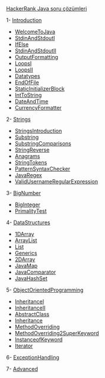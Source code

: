 [HackerRank Java soru çözümleri](https://www.hackerrank.com/domains/java?filters%5Bstatus%5D%5B%5D=unsolved&badge_type=java)

1- [Introduction](https://github.com/42arslanyusuf/HackerRank-Java/tree/main/src/Introduction)
  - [WelcomeToJava](https://github.com/42arslanyusuf/HackerRank-Java/tree/main/src/Introduction/_001_WelcomeToJava)
  - [StdinAndStdoutI](https://github.com/42arslanyusuf/HackerRank-Java/tree/main/src/Introduction/_002_StdinAndStdoutI)
  - [IfElse](https://github.com/42arslanyusuf/HackerRank-Java/tree/main/src/Introduction/_003_IfElse)
  - [StdinAndStdoutII](https://github.com/42arslanyusuf/HackerRank-Java/tree/main/src/Introduction/_004_StdinAndStdoutII)
  - [OutputFormatting](https://github.com/42arslanyusuf/HackerRank-Java/tree/main/src/Introduction/_005_OutputFormatting)
  - [LoopsI](https://github.com/42arslanyusuf/HackerRank-Java/tree/main/src/Introduction/_006_LoopsI)
  - [LoopsII](https://github.com/42arslanyusuf/HackerRank-Java/tree/main/src/Introduction/_007_LoopsII)
  - [Datatypes](https://github.com/42arslanyusuf/HackerRank-Java/tree/main/src/Introduction/_008_Datatypes)
  - [EndOfFile](https://github.com/42arslanyusuf/HackerRank-Java/tree/main/src/Introduction/_009_EndOfFile)
  - [StaticInitializerBlock](https://github.com/42arslanyusuf/HackerRank-Java/tree/main/src/Introduction/_010_StaticInitializerBlock)
  - [IntToString](https://github.com/42arslanyusuf/HackerRank-Java/tree/main/src/Introduction/_011_IntToString)
  - [DateAndTime](https://github.com/42arslanyusuf/HackerRank-Java/tree/main/src/Introduction/_012_DateAndTime)
  - [CurrencyFormatter](https://github.com/42arslanyusuf/HackerRank-Java/tree/main/src/Introduction/_013_CurrencyFormatter)
    
2- [Strings](https://github.com/42arslanyusuf/HackerRank-Java/tree/main/src/Strings)
  - [StringsIntroduction](https://github.com/42arslanyusuf/HackerRank-Java/tree/main/src/Strings/_001_StringsIntroduction)
  - [Substring](https://github.com/42arslanyusuf/HackerRank-Java/tree/main/src/Strings/_002_Substring)
  - [SubstringComparisons](https://github.com/42arslanyusuf/HackerRank-Java/tree/main/src/Strings/_003_SubstringComparisons)
  - [StringReverse]()
  - [Anagrams](https://github.com/42arslanyusuf/HackerRank-Java/tree/main/src/Strings/_005_Anagrams)
  - [StringTokens](https://github.com/42arslanyusuf/HackerRank-Java/tree/main/src/Strings/_006_StringTokens)
  - [PatternSyntaxChecker](https://github.com/42arslanyusuf/HackerRank-Java/tree/main/src/Strings/_007_PatternSyntaxChecker)
  - [JavaRegex](https://github.com/42arslanyusuf/HackerRank-Java/tree/main/src/Strings/_008_JavaRegex)
  - [ValidUsernameRegularExpression](https://github.com/42arslanyusuf/HackerRank-Java/tree/main/src/Strings/_009_ValidUsernameRegularExpression)

3- [BigNumber](https://github.com/42arslanyusuf/HackerRank-Java/tree/main/src/BigNumber)
  - [BigInteger](https://github.com/42arslanyusuf/HackerRank-Java/tree/main/src/BigNumber/_001_BigInteger)
  - [PrimalityTest](https://github.com/42arslanyusuf/HackerRank-Java/tree/main/src/BigNumber/_002_PrimalityTest)

4- [DataStructures](https://github.com/42arslanyusuf/HackerRank-Java/tree/main/src/DataStructures)
  - [1DArray](https://github.com/42arslanyusuf/HackerRank-Java/tree/main/src/DataStructures/_001_1DArray)
  - [ArrayList](https://github.com/42arslanyusuf/HackerRank-Java/tree/main/src/DataStructures/_002_ArrayList)
  - [List](https://github.com/42arslanyusuf/HackerRank-Java/tree/main/src/DataStructures/_003_List)
  - [Generics](https://github.com/42arslanyusuf/HackerRank-Java/tree/main/src/DataStructures/_004_Generics)
  - [2DArray](https://github.com/42arslanyusuf/HackerRank-Java/tree/main/src/DataStructures/_005_2DArray)
  - [JavaMap](https://github.com/42arslanyusuf/HackerRank-Java/tree/main/src/DataStructures/_006_JavaMap)
  - [JavaComparator](https://github.com/42arslanyusuf/HackerRank-Java/tree/main/src/DataStructures/_007_JavaComparator)
  - [JavaHashSet](https://github.com/42arslanyusuf/HackerRank-Java/tree/main/src/DataStructures/_008_JavaHashSet)

5- [ObjectOrientedProgramming](https://github.com/42arslanyusuf/HackerRank-Java/tree/main/src/ObjectOrientedProgramming)
  - [InheritanceI](https://github.com/42arslanyusuf/HackerRank-Java/tree/main/src/ObjectOrientedProgramming/_001_InheritanceI)
  - [InheritanceII](https://github.com/42arslanyusuf/HackerRank-Java/tree/main/src/ObjectOrientedProgramming/_002_InheritanceII)
  - [AbstractClass](https://github.com/42arslanyusuf/HackerRank-Java/tree/main/src/ObjectOrientedProgramming/_003_AbstractClass)
  - [Inheritance](https://github.com/42arslanyusuf/HackerRank-Java/tree/main/src/ObjectOrientedProgramming/_004_Inheritance)
  - [MethodOverriding](https://github.com/42arslanyusuf/HackerRank-Java/tree/main/src/ObjectOrientedProgramming/_005_MethodOverriding)
  - [MethodOverriding2SuperKeyword](https://github.com/42arslanyusuf/HackerRank-Java/tree/main/src/ObjectOrientedProgramming/_006_MethodOverriding2SuperKeyword)
  - [InstanceofKeyword](https://github.com/42arslanyusuf/HackerRank-Java/tree/main/src/ObjectOrientedProgramming/_007_InstanceofKeyword)
  - [Iterator](https://github.com/42arslanyusuf/HackerRank-Java/tree/main/src/ObjectOrientedProgramming/_008_Iterator)

6- [ExceptionHandling](https://github.com/42arslanyusuf/HackerRank-Java/tree/main/src/ExceptionHandling)

7- [Advanced](https://github.com/42arslanyusuf/HackerRank-Java/tree/main/src/Advanced)
